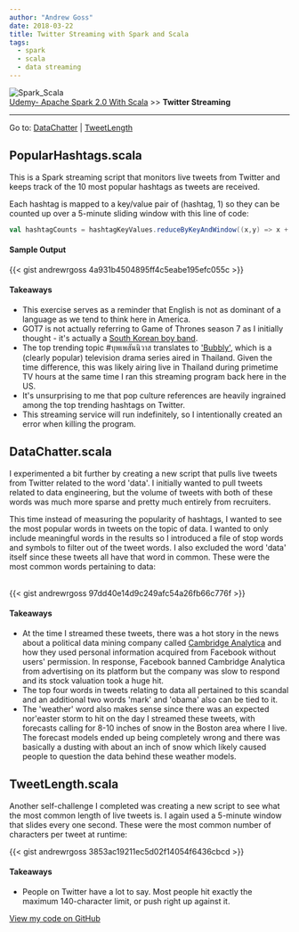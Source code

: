 ```yaml
---
author: "Andrew Goss"
date: 2018-03-22
title: Twitter Streaming with Spark and Scala
tags:
  - spark
  - scala
  - data streaming
---
```

![Spark_Scala](/img/post/spark_scala.png "Spark_Scala")<br>
<a href="/2018/udemy--apache-spark-2.0-with-scala/">Udemy- Apache Spark 2.0 With Scala</a> &gt;&gt; <b>Twitter Streaming</b><br>
<hr>

Go to:
[DataChatter](#data_chatter) | [TweetLength](#tweet_length)

## PopularHashtags.scala

This is a Spark streaming script that monitors live tweets from Twitter and keeps track of the 10 most popular hashtags as tweets are received. 

Each hashtag is mapped to a key/value pair of (hashtag, 1) so they can be counted up over a 5-minute sliding window with this line of code:

```scala
val hashtagCounts = hashtagKeyValues.reduceByKeyAndWindow((x,y) => x + y, (x,y) => x - y, Seconds(300), Seconds(1))
```

#### Sample Output
{{< gist andrewrgoss 4a931b4504895ff4c5eabe195efc055c >}}

#### Takeaways

* This exercise serves as a reminder that English is not as dominant of a language as we tend to think here in America.
* GOT7 is not actually referring to Game of Thrones season 7 as I initially thought - it's actually a <a href="https://en.wikipedia.org/wiki/Got7" target=_>South Korean boy band</a>.
* The top trending topic \#บุพเพสันนิวาส translates to <a href="https://goo.gl/vEK1fx" target=_>'Bubbly'</a>, which is a (clearly popular) television drama series aired in Thailand. Given the time difference, this was likely airing live in Thailand during primetime TV hours at the same time I ran this streaming program back here in the US.
* It's unsurprising to me that pop culture references are heavily ingrained among the top trending hashtags on Twitter.
* This streaming service will run indefinitely, so I intentionally created an error when killing the program. 

## <a name="data_chatter"></a> DataChatter.scala 

I experimented a bit further by creating a new script that pulls live tweets from Twitter related to the word 'data'. I initially wanted to pull tweets related to data engineering, but the volume of tweets with both of these words was much more sparse and pretty much entirely from recruiters.

This time instead of measuring the popularity of hashtags, I wanted to see the most popular words in tweets on the topic of data. I wanted to only include meaningful words in the results so I introduced a file of stop words and symbols to filter out of the tweet words. I also excluded the word 'data' itself since these tweets all have that word in common. These were the most common words pertaining to data:<br><br>

{{< gist andrewrgoss 97dd40e14d9c249afc54a26fb66c776f >}}

#### Takeaways

* At the time I streamed these tweets, there was a hot story in the news about a political data mining company called <a href="https://en.wikipedia.org/wiki/Cambridge_Analytica" target=_>Cambridge Analytica</a> and how they used personal information acquired from Facebook without users' permission. In response, Facebook banned Cambridge Analytica from advertising on its platform but the company was slow to respond and its stock valuation took a huge hit. 
* The top four words in tweets relating to data all pertained to this scandal and an additional two words 'mark' and 'obama' also can be tied to it. 
* The 'weather' word also makes sense since there was an expected nor'easter storm to hit on the day I streamed these tweets, with forecasts calling for 8-10 inches of snow in the Boston area where I live. The forecast models ended up being completely wrong and there was basically a dusting with about an inch of snow which likely caused people to question the data behind these weather models.

## <a name="tweet_length"></a> TweetLength.scala

Another self-challenge I completed was creating a new script to see what the most common length of live tweets is. I again used a 5-minute window that slides every one second. These were the most common number of characters per tweet at runtime:

{{< gist andrewrgoss 3853ac19211ec5d02f14054f6436cbcd >}}

#### Takeaways

* People on Twitter have a lot to say. Most people hit exactly the maximum 140-character limit, or push right up against it.

<a href="https://github.com/andrewrgoss/udemy-spark-scala/tree/master/twitter_streaming" class="btn" target="_blank">View my code on GitHub</a><br class="custom">